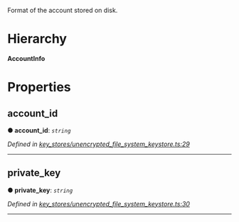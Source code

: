 

Format of the account stored on disk.

# Hierarchy

**AccountInfo**

# Properties

<a id="account_id"></a>

##  account_id

**● account_id**: *`string`*

*Defined in [key_stores/unencrypted_file_system_keystore.ts:29](https://github.com/nearprotocol/nearlib/blob/7c6612b/src.ts/key_stores/unencrypted_file_system_keystore.ts#L29)*

___
<a id="private_key"></a>

##  private_key

**● private_key**: *`string`*

*Defined in [key_stores/unencrypted_file_system_keystore.ts:30](https://github.com/nearprotocol/nearlib/blob/7c6612b/src.ts/key_stores/unencrypted_file_system_keystore.ts#L30)*

___

